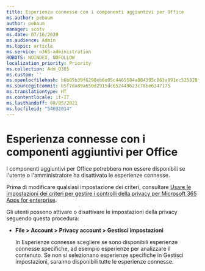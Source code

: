 ```yaml
---
title: Esperienza connesse con i componenti aggiuntivi per Office
ms.author: pebaum
author: pebaum
manager: scotv
ms.date: 07/16/2020
ms.audience: Admin
ms.topic: article
ms.service: o365-administration
ROBOTS: NOINDEX, NOFOLLOW
localization_priority: Priority
ms.collection: Adm_O365
ms.custom: ''
ms.openlocfilehash: b6b05b39f6298eb6e05c4465584a884395c863a891ec525828f795809eeb787a
ms.sourcegitcommit: b5f7da89a650d2915dc652449623c78be6247175
ms.translationtype: HT
ms.contentlocale: it-IT
ms.lasthandoff: 08/05/2021
ms.locfileid: "54032814"
---
```

# <a name="connected-experience-with-office-add-ins"></a>Esperienza connesse con i componenti aggiuntivi per Office

I componenti aggiuntivi per Office potrebbero non essere disponibili se l'utente o l'amministratore ha disattivato le esperienze connesse.

Prima di modificare qualsiasi impostazione dei criteri, consultare [Usare le impostazioni dei criteri per gestire i controlli della privacy per Microsoft 365 Apps for enterprise](https://docs.microsoft.com/deployoffice/privacy/manage-privacy-controls).

Gli utenti possono attivare o disattivare le impostazioni della privacy seguendo questa procedura:

- **File > Account > Privacy account > Gestisci impostazioni** 

    In Esperienze connesse scegliere se sono disponibili esperienze connesse specifiche, ad esempio esperienze per analizzare il contenuto. Se non si selezionano esperienze specifiche in Gestisci impostazioni, saranno disponibili tutte le esperienze connesse.
